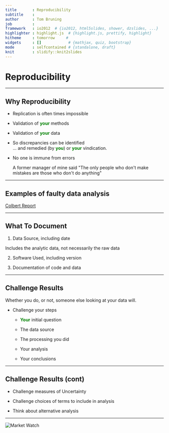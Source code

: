 ```yaml
---
title       : Reproducibility
subtitle    : 
author      : Tom Bruning
job         : 
framework   : io2012  # {io2012, html5slides, shower, dzslides, ...}
highlighter : highlight.js  # {highlight.js, prettify, highlight}
hitheme     : tomorrow     # 
widgets     : []            # {mathjax, quiz, bootstrap}
mode        : selfcontained # {standalone, draft}
knit        : slidify::knit2slides
---
```

   
# Reproducibility
    
---
## Why Reproducibility

- Replication is often times impossible

- Validation of <span style="color:green; font-weight:bold">your</span> methods

- Validation of <span style="color:green; font-weight:bold">your</span>  data

- So discrepancies can be identified  
    ... and remedied (by <span style="color:green; font-weight:bold">you</span>) or <span style="color:green; font-weight:bold">your</span> vindication.

- No one is immune from errors

    A former manager of mine said "The only people who don't make mistakes are those who don't do anything"

---
## Examples of faulty data analysis

 [Colbert Report](http://on.cc.com/1rKue88 "Colbert Report")
 

---
## What To Document

1. Data Source, including date

  Includes the analytic data, not necessarily the raw data

2. Software Used, including version

3. Documentation of code and data

---
## Challenge Results

Whether you do, or not, someone else looking at your data will.

- Challenge your steps

  - <span style="color:green; font-weight:bold">Your</span> initial question

  - The data source

  - The processing you did

  - Your analysis

  - Your conclusions 

---
## Challenge Results (cont)

- Challenge measures of Uncertainty

- Challenge choices of terms to include in analysis

- Think about alternative analysis

---

![Market Watch]("./assets/img/ss_errors.png")
